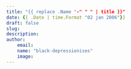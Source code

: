 ```yaml
---
title: "{{ replace .Name "-" " " | title }}"
date: {{ .Date | time.Format "02 jan 2006"}}
draft: false
slug: 
description:
author:
    email:
    name: "black-depressionises"
    image:
---
```

